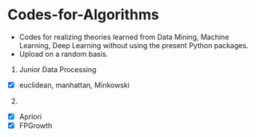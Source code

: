 # Codes-for-Algorithms
- Codes for realizing theories learned from Data Mining, Machine Learning, Deep Learning without using the present Python packages. 
- Upload on a random basis.

1. Junior Data Processing
- [x] euclidean, manhattan, Minkowski

2. 
- [x] Apriori
- [x] FPGrowth
